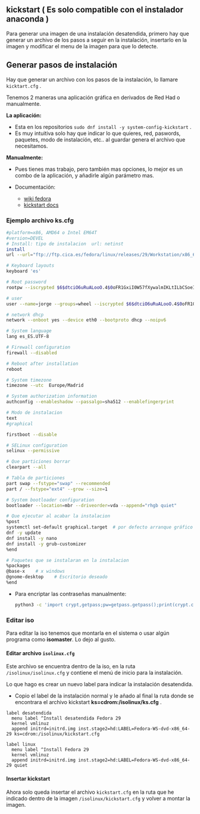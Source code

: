 ## kickstart ( Es solo compatible con el instalador anaconda )  

Para generar una imagen de una instalación  desatendida, primero hay que generar un archivo de los pasos a seguir en la instalación, insertarlo en la imagen y modificar el menu de la imagen para que lo detecte.



## Generar pasos de instalación

Hay que generar un archivo con los pasos de la instalación, lo llamare  `kicktart.cfg` .

Tenemos 2 maneras  una aplicación gráfica en derivados de Red Had o manualmente.

**La aplicación:** 

- Esta en los repositorios `sudo dnf install -y system-config-kickstart` .
- Es muy intuitiva solo hay que indicar lo que quieres, red, paswords, paquetes, modo de instalación, etc.. al guardar genera el archivo que necesitamos.

**Manualmente:**  

- Pues tienes mas trabajo, pero también mas opciones, lo mejor es un combo de la aplicación, y añadirle algún parámetro mas.

- Documentación:
  - [wiki fedora](https://fedoraproject.org/wiki/Anaconda/Kickstart/es)
  - [kickstart docs](https://pykickstart.readthedocs.io/en/latest/kickstart-docs.html)





### Ejemplo archivo ks.cfg

```bash
#platform=x86, AMD64 o Intel EM64T
#version=DEVEL
# Install: tipo de instalacion  url: netinst
install
url --url="ftp://ftp.cica.es/fedora/linux/releases/29/Workstation/x86_64/os"

# Keyboard layouts
keyboard 'es'

# Root password
rootpw --iscrypted $6$dtciO6uRuALooO.4$0oFR1GxiI0W57fXywalmIKLtILbCSoeI2JqMuztbhq135NPnEzyq8O56RpwjLvAns5qx03KeI1kk7OrX4IuFE

# user
user --name=jorge --groups=wheel --iscrypted $6$dtciO6uRuALooO.4$0oFR1GxiI0W57fXywalmIKLtILbCSoeI2JqMuztbhq13

# network dhcp
network --onboot yes --device eth0 --bootproto dhcp --noipv6

# System language
lang es_ES.UTF-8

# Firewall configuration
firewall --disabled

# Reboot after installation
reboot

# System timezone
timezone --utc  Europe/Madrid

# System authorization information
authconfig --enableshadow --passalgo=sha512 --enablefingerprint

# Modo de instalacion 
text
#graphical 

firstboot --disable

# SELinux configuration
selinux --permissive

# Que particiones borrar
clearpart --all 

# Tabla de particiones
part swap --fstype="swap" --recommended
part / --fstype="ext4" --grow --size=1

# System bootloader configuration
bootloader --location=mbr --driveorder=vda --append="rhgb quiet"

# Que ejecutar al acabar la instalacion
%post
systemctl set-default graphical.target  # por defecto arranque gráfico
dnf -y update
dnf install -y nano
dnf install -y grub-customizer
%end

# Paquetes que se instalaran en la instalacion
%packages
@base-x    # x windows
@gnome-desktop    # Escritorio deseado
%end
```

- Para encriptar las contraseñas manualmente:

  ```bash
  python3 -c 'import crypt,getpass;pw=getpass.getpass();print(crypt.crypt(pw) if (pw==getpass.getpass("Confirm: ")) else exit())'
  ```





### Editar iso

Para editar la iso tenemos que montarla en el sistema o usar algún programa como **isomaster**. Lo dejo al gusto.



#### Editar archivo `isolinux.cfg`

Este archivo se encuentra dentro de la iso, en la ruta `/isolinux/isolinux.cfg` y contiene el menú de inicio para la instalación.

Lo que hago es crear un nuevo label para indicar la instalación desatendida. 

-  Copio el label de la instalación normal y le añado al final la ruta  donde se encontrara el archivo kickstart  **ks=cdrom:/isolinux/ks.cfg**  .

```
label desatendida
  menu label ^Install desatendida Fedora 29
  kernel vmlinuz
  append initrd=initrd.img inst.stage2=hd:LABEL=Fedora-WS-dvd-x86_64-29 ks=cdrom:/isolinux/kickstart.cfg

label linux
  menu label ^Install Fedora 29
  kernel vmlinuz
  append initrd=initrd.img inst.stage2=hd:LABEL=Fedora-WS-dvd-x86_64-29 quiet
```



#### Insertar kickstart

Ahora solo queda insertar el archivo `kickstart.cfg` en la ruta que he indicado dentro de la imagen `/isolinux/kickstart.cfg` y volver a montar la imagen.


